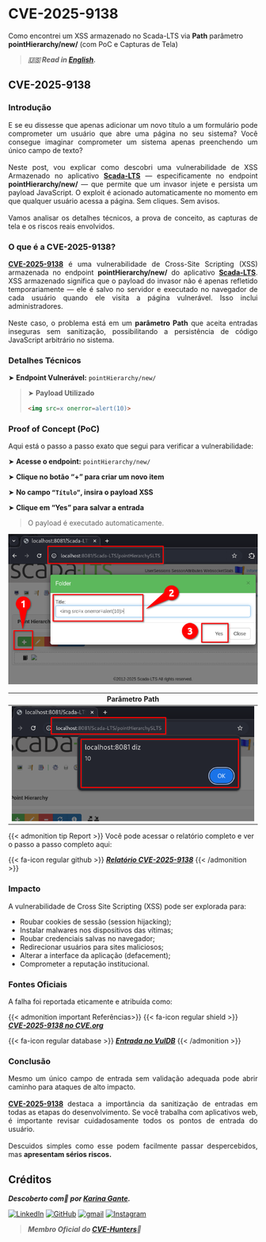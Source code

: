 # CVE-2025-9138


Como encontrei um XSS armazenado no Scada-LTS via **Path** parâmetro **pointHierarchy/new/** (com PoC e Capturas de Tela)

<!--more-->

> ***🇺🇸 Read in [English](http://karinagante.github.io/cve-2025-9138/).***

## CVE-2025-9138

### Introdução

<p align="justify">E se eu dissesse que apenas adicionar um novo título a um formulário pode comprometer um usuário que abre uma página no seu sistema? Você consegue imaginar comprometer um sistema apenas preenchendo um único campo de texto?</br></br>Neste post, vou explicar como descobri uma vulnerabilidade de XSS Armazenado no aplicativo <b><a href="https://github.com/SCADA-LTS/Scada-LTS" target=_blank>Scada-LTS</a></b> — especificamente no endpoint <b>pointHierarchy/new/</b> — que permite que um invasor injete e persista um payload JavaScript. O exploit é acionado automaticamente no momento em que qualquer usuário acessa a página. Sem cliques. Sem avisos.</br></br>Vamos analisar os detalhes técnicos, a prova de conceito, as capturas de tela e os riscos reais envolvidos.</p>

### O que é a CVE-2025-9138?

<p align="justify"><b><a href="https://www.cve.org/CVERecord?id=CVE-2025-9138" target=_blank>CVE-2025-9138</a></b> é uma vulnerabilidade de Cross-Site Scripting (XSS) armazenada no endpoint <b>pointHierarchy/new/</b> do aplicativo <b><a href="https://github.com/SCADA-LTS/Scada-LTS" target=_blank>Scada-LTS</a></b>. XSS armazenado significa que o payload do invasor não é apenas refletido temporariamente — ele é salvo no servidor e executado no navegador de cada usuário quando ele visita a página vulnerável. Isso inclui administradores.</br></br>Neste caso, o problema está em um <b>parâmetro Path</b> que aceita entradas inseguras sem sanitização, possibilitando a persistência de código JavaScript arbitrário no sistema.</p>

### Detalhes Técnicos

➤ **Endpoint Vulnerável:** `pointHierarchy/new/`

> ➤ **Payload Utilizado**
> ```html
><img src=x onerror=alert(10)>
>```

### Proof of Concept (PoC)

Aqui está o passo a passo exato que segui para verificar a vulnerabilidade:

➤ **Acesse o endpoint:** `pointHierarchy/new/`

➤ **Clique no botão “+” para criar um novo item**

➤ **No campo `“Título”`, insira o payload XSS**

➤ **Clique em “Yes” para salvar a entrada**

> <p align="justify">O payload é executado automaticamente.</p>

<p align="center">
<img src="/images/CVE-2025-9138/PoC1.png">
</p>

| Parâmetro Path |
|:------------:|
| ![](/images/CVE-2025-9138/PoC2.png) |

{{< admonition tip Report >}}
Você pode acessar o relatório completo e ver o passo a passo completo aqui:

{{< fa-icon regular github >}}
***[Relatório CVE-2025-9138](https://github.com/KarinaGante/KGSec/blob/main/CVEs/Scada-LTS/CVE-2025-9138.md)***
{{< /admonition >}}

### Impacto

A vulnerabilidade de Cross Site Scripting (XSS) pode ser explorada para:

- Roubar cookies de sessão (session hijacking);
- Instalar malwares nos dispositivos das vítimas;
- Roubar credenciais salvas no navegador;
- Redirecionar usuários para sites maliciosos;
- Alterar a interface da aplicação (defacement);
- Comprometer a reputação institucional.

### Fontes Oficiais

A falha foi reportada eticamente e atribuída como:

{{< admonition important Referências>}} 
{{< fa-icon regular shield >}} 
***[CVE-2025-9138 no CVE.org](https://www.cve.org/CVERecord?id=CVE-2025-9138)***

{{< fa-icon regular database >}} 
***[Entrada no VulDB](https://vuldb.com/?id.320518)***
{{< /admonition >}}

### Conclusão

<p align="justify">Mesmo um único campo de entrada sem validação adequada pode abrir caminho para ataques de alto impacto. </br></br><b><a href="https://www.cve.org/CVERecord?id=CVE-2025-9138" target=_blank>CVE-2025-9138</a></b> destaca a importância da sanitização de entradas em todas as etapas do desenvolvimento. Se você trabalha com aplicativos web, é importante revisar cuidadosamente todos os pontos de entrada do usuário. </br></br> Descuidos simples como esse podem facilmente passar despercebidos, mas <b>apresentam sérios riscos.</b></p>

## Créditos

***Descoberto com💜 por [Karina Gante](https://karinagante.github.io/).*** 

[![LinkedIn](https://skillicons.dev/icons?i=linkedin&theme=dark)](https://www.linkedin.com/in/karina-gante/)
[![GitHub](https://skillicons.dev/icons?i=github&theme=dark)](https://www.github.com/KarinaGante/)
[![gmail](https://skillicons.dev/icons?i=gmail&theme=dark)](mailto:karina.gante1@gmail.com)
[![Instagram](https://skillicons.dev/icons?i=instagram&theme=dark)](https://www.instagram.com/karinovisk02/)

> ***Membro Oficial do [CVE-Hunters](https://www.cvehunters.com/)🏹***
